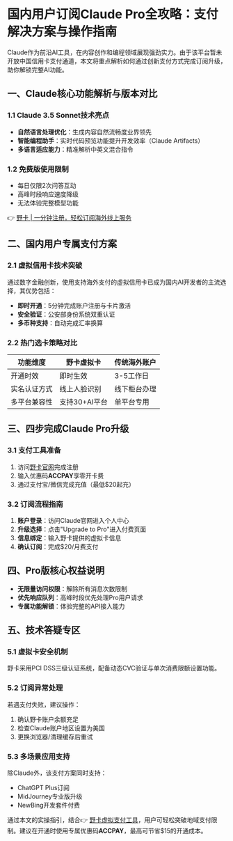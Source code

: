 # 国内用户订阅Claude Pro全攻略：支付解决方案与操作指南

Claude作为前沿AI工具，在内容创作和编程领域展现强劲实力。由于该平台暂未开放中国信用卡支付通道，本文将重点解析如何通过创新支付方式完成订阅升级，助你解锁完整AI功能。

## 一、Claude核心功能解析与版本对比

### 1.1 Claude 3.5 Sonnet技术亮点
- **自然语言处理优化**：生成内容自然流畅度业界领先
- **智能编程助手**：实时代码预览功能提升开发效率（Claude Artifacts）
- **多语言适应能力**：精准解析中英文混合指令

### 1.2 免费版使用限制
- 每日仅限2次问答互动
- 高峰时段响应速度降级
- 无法体验完整模型功能

👉 [野卡 | 一分钟注册，轻松订阅海外线上服务](https://bbtdd.com/yeka)

## 二、国内用户专属支付方案

### 2.1 虚拟信用卡技术突破
通过数字金融创新，使用支持海外支付的虚拟信用卡已成为国内AI开发者的主流选择，其优势包括：
- **即时开通**：5分钟完成账户注册与卡片激活
- **安全验证**：公安部身份系统双重认证
- **多币种支持**：自动完成汇率换算

### 2.2 热门选卡策略对比
| 功能维度       | 野卡虚拟卡 | 传统海外账户 |
|----------------|----------------|--------------|
| 开通时效       | 即时生效        | 3-5工作日     |
| 实名认证方式   | 线上人脸识别    | 线下柜台办理  |
| 多平台兼容性   | 支持30+AI平台   | 单平台专用    |

## 三、四步完成Claude Pro升级

### 3.1 支付工具准备
1. 访问[野卡官网](https://bbtdd.com/yeka)完成注册
2. 输入优惠码**ACCPAY**享零开卡费
3. 通过支付宝/微信完成充值（最低$20起充）

### 3.2 订阅流程指南
1. **账户登录**：访问Claude官网进入个人中心
2. **升级选择**：点击"Upgrade to Pro"进入付费页面
3. **信息绑定**：输入野卡提供的虚拟卡信息
4. **确认订阅**：完成$20/月费支付



## 四、Pro版核心权益说明
- **无限量访问权限**：解除所有消息次数限制
- **优先响应队列**：高峰时段优先处理Pro用户请求
- **专属功能解锁**：体验完整的API接入能力

## 五、技术答疑专区

### 5.1 虚拟卡安全机制
野卡采用PCI DSS三级认证系统，配备动态CVC验证与单次消费限额设置功能。

### 5.2 订阅异常处理
若遇支付失败，建议操作：
1. 确认野卡账户余额充足
2. 检查Claude账户地区设置为美国
3. 更换浏览器/清理缓存后重试

### 5.3 多场景应用支持
除Claude外，该支付方案同时支持：
- ChatGPT Plus订阅
- MidJourney专业版升级
- NewBing开发套件付费

通过本文的实操指引，结合👉 [野卡虚拟支付工具](https://bbtdd.com/yeka)，用户可轻松突破地域支付限制。建议在开通时使用专属优惠码**ACCPAY**，最高可节省$15的开通成本。